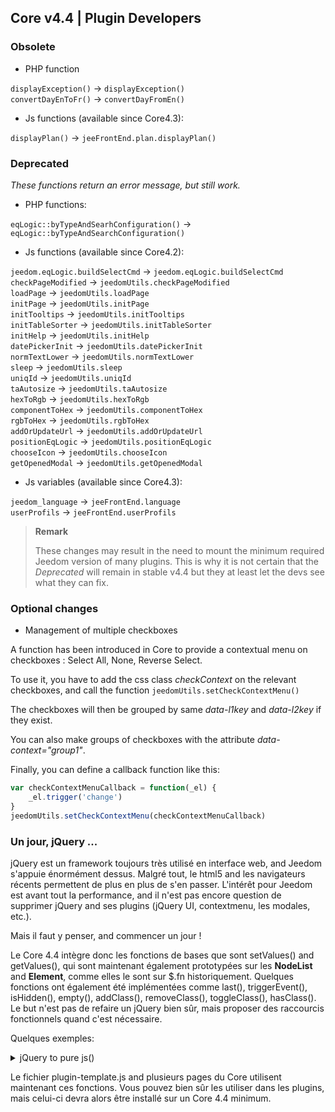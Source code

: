 ## Core v4.4 | Plugin Developers

### Obsolete

- PHP function

`displayException()` -> `displayException()`  
`convertDayEnToFr()` -> `convertDayFromEn()`

- Js functions (available since Core4.3):

`displayPlan()` -> `jeeFrontEnd.plan.displayPlan()`

### Deprecated

*These functions return an error message, but still work.*

- PHP functions:

`eqLogic::byTypeAndSearhConfiguration()` -> `eqLogic::byTypeAndSearchConfiguration()`  

- Js functions (available since Core4.2):

`jeedom.eqLogic.buildSelectCmd` -> `jeedom.eqLogic.buildSelectCmd`  
`checkPageModified` -> `jeedomUtils.checkPageModified`  
`loadPage` -> `jeedomUtils.loadPage`  
`initPage` -> `jeedomUtils.initPage`  
`initTooltips` -> `jeedomUtils.initTooltips`  
`initTableSorter` -> `jeedomUtils.initTableSorter`  
`initHelp` -> `jeedomUtils.initHelp`  
`datePickerInit` -> `jeedomUtils.datePickerInit`  
`normTextLower` -> `jeedomUtils.normTextLower`  
`sleep` -> `jeedomUtils.sleep`  
`uniqId` -> `jeedomUtils.uniqId`  
`taAutosize` -> `jeedomUtils.taAutosize`  
`hexToRgb` -> `jeedomUtils.hexToRgb`  
`componentToHex` -> `jeedomUtils.componentToHex`  
`rgbToHex` -> `jeedomUtils.rgbToHex`  
`addOrUpdateUrl` -> `jeedomUtils.addOrUpdateUrl`  
`positionEqLogic` -> `jeedomUtils.positionEqLogic`  
`chooseIcon` -> `jeedomUtils.chooseIcon`  
`getOpenedModal` -> `jeedomUtils.getOpenedModal`  

- Js variables (available since Core4.3):

`jeedom_language` -> `jeeFrontEnd.language`  
`userProfils` -> `jeeFrontEnd.userProfils`

> **Remark**
>
> These changes may result in the need to mount the minimum required Jeedom version of many plugins. This is why it is not certain that the *Deprecated* will remain in stable v4.4 but they at least let the devs see what they can fix.

### Optional changes

- Management of multiple checkboxes

A function has been introduced in Core to provide a contextual menu on checkboxes : Select All, None, Reverse Select.

To use it, you have to add the css class *checkContext* on the relevant checkboxes, and call the function ``jeedomUtils.setCheckContextMenu()``

The checkboxes will then be grouped by same *data-l1key* and *data-l2key* if they exist.

You can also make groups of checkboxes with the attribute *data-context="group1"*.

Finally, you can define a callback function like this:

````js
var checkContextMenuCallback = function(_el) {
    _el.trigger('change')
}
jeedomUtils.setCheckContextMenu(checkContextMenuCallback)
````

### Un jour, jQuery ...

jQuery est un framework toujours très utilisé en interface web, and Jeedom s'appuie énormément dessus. Malgré tout, le html5 and les navigateurs récents permettent de plus en plus de s'en passer. L'intérêt pour Jeedom est avant tout la performance, and il n'est pas encore question de supprimer jQuery and ses plugins (jQuery UI, contextmenu, les modales, etc.).

Mais il faut y penser, and commencer un jour !

Le Core 4.4 intègre donc les fonctions de bases que sont setValues() and getValues(), qui sont maintenant également prototypées sur les **NodeList** and **Element**, comme elles le sont sur $.fn historiquement. Quelques fonctions ont également été implémentées comme last(), triggerEvent(), isHidden(), empty(), addClass(),  removeClass(), toggleClass(), hasClass(). Le but n'est pas de refaire un jQuery bien sûr, mais proposer des raccourcis fonctionnels quand c'est nécessaire.

Quelques exemples:

<details>

  <summary markdown="span">jQuery to pure js()</summary>

    ~~~ js
    {% raw %}
    $('#table_objectSummary tbody').append(tr)
    $('#table_objectSummary tbody tr').last().setValues(_summary, '.objectSummaryAttr')

    //Devient:
    document.querySelector('#table_objectSummary tbody').insertAdjacentHTML('beforeend', tr)
    document.querySelectorAll('#table_objectSummary tbody tr').last().setValues(_summary, '.objectSummaryAttr')

    //Ou:
    var eqId = $('.eqLogicAttr[data-l1key=id]').value()
    var config = $('#config').getValues('.configKey')[0]
    var expression = $(this).closest('.actionOnMessage').getValues('.expressionAttr')

    //Devient:
    var eqId = document.querySelector('.eqLogicAttr[data-l1key="id"]').jeeValue()
    var config = document.getElementById('config').getValues('.configKey')[0]
    var expression = this.closest('.actionOnMessage').getValues('.expressionAttr')
    {% endraw %}
    ~~~

</details>

Le fichier plugin-template.js and plusieurs pages du Core utilisent maintenant ces fonctions. Vous pouvez bien sûr les utiliser dans les plugins, mais celui-ci devra alors être installé sur un Core 4.4 minimum.